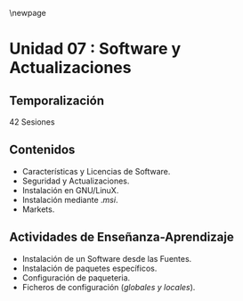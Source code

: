 \newpage 

# Unidad 07 : Software y Actualizaciones

## Temporalización

42 Sesiones

## Contenidos

* Características y Licencias de Software.
* Seguridad y Actualizaciones.
* Instalación en GNU/LinuX.
* Instalación mediante .*msi*.
* Markets.

## Actividades de Enseñanza-Aprendizaje

* Instalación de un Software desde las Fuentes.
* Instalación de paquetes específicos.
* Configuración de paqueteria.
* Ficheros de configuración (*globales y locales*).

